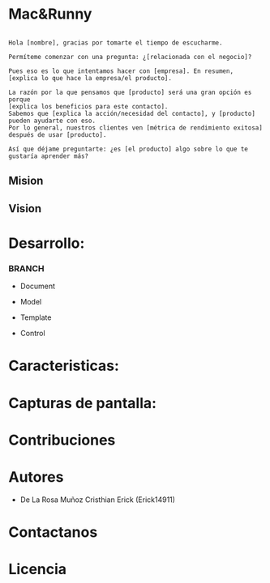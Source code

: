 <!--@author:Erick14911-->
<!--
Edicion de README.md
-> Los tamaños de fuente se modifican con '#'
-> El salto de linea se indica con una linea vasia
-> Las listas numeradas van con numero y punto (1.)  
-> Las listas no numeradas pueden anidarse  con una tabulacion 4 espacios y usan '*','+'.´-´
-> Bloque de codigo se encierra de la sig. manera: 
~~~

codigo

~~~
-> Puede escribirce codigo dejando sangria de 4 espacios
-> Un pequeño bloque de codigo puede escribirse entre Acentuacion fuerte:
   `codigo`
-> Para poner un link a una url: [texto mostrado](url)
-> Para linkear una imagen: ![Texto mostrado](Direccion de la imagen)
-> link a un ancla de un documento interno: [text](documento.ext#ancla)
-> Puede incristrarse codigo HTML como : <a name="ancla"/>
-> **Negritas**
-> *Italica*
-> _Cursiva_
-> ***Cursiva y Negrita***
-> **_Italica Negrita_**
-->
# Mac&Runny

~~~ 

Hola [nombre], gracias por tomarte el tiempo de escucharme. 

Permíteme comenzar con una pregunta: ¿[relacionada con el negocio]?

Pues eso es lo que intentamos hacer con [empresa]. En resumen, [explica lo que hace la empresa/el producto]. 

La razón por la que pensamos que [producto] será una gran opción es porque 
[explica los beneficios para este contacto]. 
Sabemos que [explica la acción/necesidad del contacto], y [producto] pueden ayudarte con eso. 
Por lo general, nuestros clientes ven [métrica de rendimiento exitosa] después de usar [producto]. 

Así que déjame preguntarte: ¿es [el producto] algo sobre lo que te gustaría aprender más?

~~~

## Mision



## Vision



# Desarrollo:

### BRANCH

+ Document

+ Model

+ Template

+ Control

# Caracteristicas:



# Capturas de pantalla:



# Contribuciones

>

# Autores

+ De La Rosa Muñoz Cristhian Erick (Erick14911)
  
# Contactanos



# Licencia
